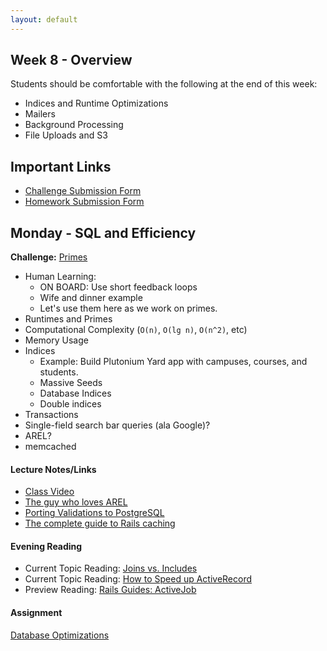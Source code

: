 ```yaml
---
layout: default
---
```


## Week 8 - Overview

Students should be comfortable with the following at the end of this week:

* Indices and Runtime Optimizations
* Mailers
* Background Processing
* File Uploads and S3

## Important Links

* [Challenge Submission Form](http://goo.gl/forms/JhvP6hX7VN)
* [Homework Submission Form](http://goo.gl/forms/2Gki2xhdO6)


## Monday - SQL and Efficiency

**Challenge:** [Primes](https://github.com/masonfmatthews/rails_assignments/blob/master/challenges/hard_primes_challenge.rb)

* Human Learning:
  * ON BOARD: Use short feedback loops
  * Wife and dinner example
  * Let's use them here as we work on primes.
* Runtimes and Primes
* Computational Complexity (`O(n)`, `O(lg n)`, `O(n^2)`, etc)
* Memory Usage
* Indices
  * Example: Build Plutonium Yard app with campuses, courses, and students.
  * Massive Seeds
  * Database Indices
  * Double indices
* Transactions
* Single-field search bar queries (ala Google)?
* AREL?
* memcached

#### Lecture Notes/Links

* [Class Video]()
* [The guy who loves AREL](http://www.youtube.com/watch?v=ShPAxNcLm3o)
* [Porting Validations to PostgreSQL](http://shuber.io/porting-activerecord-validations-to-postgres/)
* [The complete guide to Rails caching](http://www.nateberkopec.com/2015/07/15/the-complete-guide-to-rails-caching.html)

#### Evening Reading

* Current Topic Reading: [Joins vs. Includes](http://blog.bigbinary.com/2013/07/01/preload-vs-eager-load-vs-joins-vs-includes.html)
* Current Topic Reading: [How to Speed up ActiveRecord](http://blog.codeship.com/speed-up-activerecord/)
* Preview Reading: [Rails Guides: ActiveJob](http://edgeguides.rubyonrails.org/active_job_basics.html)

#### Assignment

[Database Optimizations](https://github.com/tiyd-rails-2015-08/database_optimizations)

<!--

## Tuesday - All Things Open Conference


## Wednesday - Background Processing

**Challenge:** [Double Loop Challenge](https://github.com/masonfmatthews/rails_assignments/blob/master/challenges/double_loop_challenge.rb)

* Agile:
  * ON BOARD: Consider technical debt
* Random Topics
  * `.joins`
  * Polymorphic associations
  * AREL: `to_dos = ToDo.arel_table` followed by `where(to_dos[:title].matches("%#{search}%").or(to_dos[:title].matches("ALWAYS")))`
  * Swap space
* Background Processing
  * Example: Plutonium Yard Report Generation
  * Review stacks vs. queues
  * Queues in a Database Table
  * DelayedJob
  * ActiveJob
* Background Processing Steps  
  * Add gems `delayed_job_active_record` & `daemons`
  * `bundle install`
  * In config/application.rb:
    * `config.active_job.queue_adapter = :delayed_job`
    * `config.autoload_paths << Rails.root.join('app/jobs')`
  * `rails generate delayed_job:active_record`
  * `rake db:migrate`
  * `bin/delayed_job start`
  * `rails generate job JobName`
  * Somewhere in our code: `JobName.perform_later(params[:something_important])`
  * When you are done coding: `bin/delayed_job stop`
* Files
  * Files as part of HTML forms
  * File reading and writing

#### Lecture Notes/Links

* [Class Video]()
* [Rails Guides: ActiveJob](http://edgeguides.rubyonrails.org/active_job_basics.html)
* [DelayedJob](https://github.com/collectiveidea/delayed_job)

#### Evening Reading

* [Ruby Rogues: Technical Debt](http://devchat.tv/ruby-rogues/technical-debt)
* [Toyota and Technical Debt](http://www.safetyresearch.net/blog/articles/toyota-unintended-acceleration-and-big-bowl-%E2%80%9Cspaghetti%E2%80%9D-code)

#### Assignment

[Data File Import](https://github.com/tiyd-rails-2015-08/data_file_import)


## Thursday - Mailers

**Challenge:** [Javascript (in Tabula Railsa)](https://github.com/masonfmatthews/rails_assignments/blob/master/challenges/rails_javascript.md)

* Agile:
  * ON BOARD: Code review sessions
* Review topics:
  * `has_many :through`
  * SQL Joins
  * Polymorphic associations
* Mailer Steps
  * Example: new student email
  * `rails g mailer MailerNameMailer action_name other_action_name`
  * Modify views and mailers as you see fit
  * Add gmail style config to `environments/development.rb` per http://guides.rubyonrails.org/action_mailer_basics.html#action-mailer-configuration-for-gmail
  * Somewhere in our code: `MailerNameMailer.other_action_name.deliver_now`
* `.deliver_now`
  * Example: send yesterday's report instead of displaying it.

#### Lecture Notes/Links

* [Class Video]()
* [Rails Guides: ActionMailer](http://guides.rubyonrails.org/action_mailer_basics.html)
* [Mailgun](http://www.mailgun.com/)
* [SendGrid](https://addons.heroku.com/sendgrid?utm_campaign=category&utm_medium=dashboard&utm_source=addons)

#### Evening Reading

* [Ruby Rogues: Code Review Culture](http://devchat.tv/ruby-rogues/216-rr-code-review-culture-with-derek-prior)


## Weekend Assignment

[Stack Undertow](https://github.com/tiyd-rails-2015-08/stack_undertow)
<!-- [Gradebook Tickets](https://github.com/tiyd-rails-2015-08/gradebook_tickets) -->
